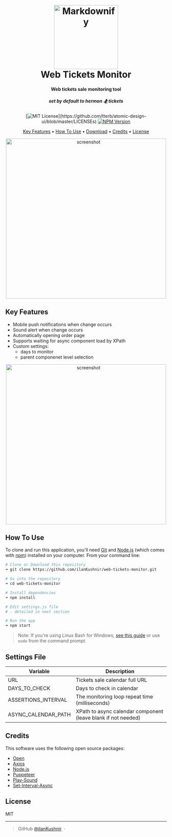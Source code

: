 <h1 align="center">
  <br>
  <img src="https://i.imgur.com/e43cGk2.png" alt="Markdownify" width="200">
  <br>
  Web Tickets Monitor
  <br>
</h1>

<div align="center">
<h4>Web tickets sale monitoring tool</h4>
<h5>set by default to hermon 🏂 tickets</h5>

  [![MIT License](https://img.shields.io/apm/l/atomic-design-ui.svg?)](https://github.com/tterb/atomic-design-ui/blob/master/LICENSEs)
  [![NPM Version](https://img.shields.io/npm/v/npm.svg?style=flat)]()
</div>
<p align="center">
  <a href="#key-features">Key Features</a> •
  <a href="#how-to-use">How To Use</a> •
  <a href="#download">Download</a> •
  <a href="#credits">Credits</a> •
  <a href="#license">License</a>
</p>

<div align="center">
    <img src="https://i.imgur.com/7ydKsdD.png" alt="screenshot" width="500"/>
</div>

## Key Features

* Mobile push notifications when change occurs
* Sound alert when change occurs
* Automatically opening order page
* Supports waiting for async component load by XPath
* Custom settings:
  - days to monitor
  - parent componenet level selection

<div align="center">
    <img src="https://i.imgur.com/OTigp4d.png" alt="screenshot" width="500"/>
</div>

## How To Use

To clone and run this application, you'll need [Git](https://git-scm.com) and [Node.js](https://nodejs.org/en/download/) (which comes with [npm](http://npmjs.com)) installed on your computer. From your command line:

```bash
# Clone or Download this repository
➜ git clone https://github.com/ilanKushnir/web-tickets-monitor.git

# Go into the repository
➜ cd web-tickets-monitor

# Install dependencies
➜ npm install

# Edit settings.js file
# - detailed in next section

# Run the app
➜ npm start
```
> Note: If you're using Linux Bash for Windows, [see this guide](https://www.howtogeek.com/261575/how-to-run-graphical-linux-desktop-applications-from-windows-10s-bash-shell/) or use `node` from the command prompt.

## Settings File

| Variable            | Description                                                  |
| ------------------- | ------------------------------------------------------------ |
| URL                 | Tickets sale calendar full URL                               |
| DAYS_TO_CHECK       | Days to check in calendar                                    |
| ASSERTIONS_INTERVAL | The monitoring loop repeat time (milliseconds)               |
| ASYNC_CALENDAR_PATH | XPath to async calendar component (leave blank if not needed)|

## Credits

This software uses the following open source packages:

- [Open](https://github.com/sindresorhus/open)
- [Axios](https://github.com/axios/axios)
- [Node.js](https://nodejs.org/)
- [Puppeteer](https://pptr.dev/)
- [Play-Sound](https://github.com/shime/play-sound)
- [Set-Interval-Async](https://github.com/ealmansi/set-interval-async)

## License

MIT

---

> GitHub [@ilanKushnir](https://github.com/ilanKushnir/) &nbsp;&middot;&nbsp;
